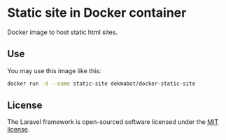 # Static site in Docker container

Docker image to host static html sites.

## Use

You may use this image like this:
 
```bash
docker run -d --name static-site dekmabot/docker-static-site
```

## License

The Laravel framework is open-sourced software licensed under the [MIT license](http://opensource.org/licenses/MIT).
